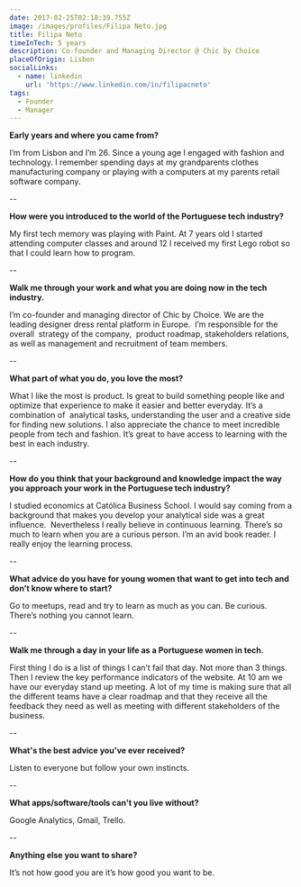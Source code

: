 ```yaml
---
date: 2017-02-25T02:18:39.755Z
image: /images/profiles/Filipa Neto.jpg
title: Filipa Neto
timeInTech: 5 years
description: Co-founder and Managing Director @ Chic by Choice
placeOfOrigin: Lisbon
socialLinks:
  - name: linkedin
    url: 'https://www.linkedin.com/in/filipacneto'
tags:
  - Founder
  - Manager
---
```


**Early years and where you came from?**

I’m from Lisbon and I’m
26\. Since a young age I engaged with fashion and technology. I remember
spending days at my grandparents clothes manufacturing company or playing with
a computers at my parents retail software company.

--

**How were you
introduced to the world of the Portuguese tech industry?**

My first tech memory was
playing with Paint. At 7 years old I started attending computer classes and
around 12 I received my first Lego robot so that I could learn how to
program.

--

**Walk me through
your work and what you are doing now in the tech industry.**

I’m co-founder and
managing director of Chic by Choice. We are the leading designer dress rental
platform in Europe.  I’m responsible for
the overall  strategy of the company,  product roadmap, stakeholders relations, as
well as management and recruitment of team members.

--

**What part of what you do, you love the most?**

What I like the most is
product. Is great to build something people like and optimize that experience
to make it easier and better everyday. It’s a combination of  analytical tasks, understanding the user and
a creative side for finding new solutions. I also appreciate the chance to meet
incredible people from tech and fashion. It’s great to have access to learning
with the best in each industry.

--

**How do you think
that your background and knowledge impact the way you approach your work in the
Portuguese tech industry?**

I studied economics at
Católica Business School. I would say coming from a background that makes you
develop your analytical side was a great influence.  Nevertheless I really believe in continuous
learning. There’s so much to learn when you are a curious person. I’m an avid
book reader. I really enjoy the learning process.

--

**What advice do you have for young women that
want to get into tech and don’t know where to start?**

Go to meetups, read and
try to learn as much as you can. Be curious. There’s nothing you cannot learn.

--

**Walk me through a
day in your life as a Portuguese women in tech.**

First thing I do is a
list of things I can’t fail that day. Not more than 3 things. Then I review the
key performance indicators of the website. At 10 am we have our everyday stand
up meeting. A lot of my time is making sure that all the
different teams have a clear roadmap and that they receive all the feedback
they need as well as meeting with different stakeholders of the business.

--

**What's the best advice you've ever received?**

Listen to everyone but
follow your own instincts.

--

**What apps/software/tools can't you live
without?**

Google Analytics, Gmail,
Trello.

--

**Anything else you want to share?**

It’s not how good you are it’s how good you
want to be.